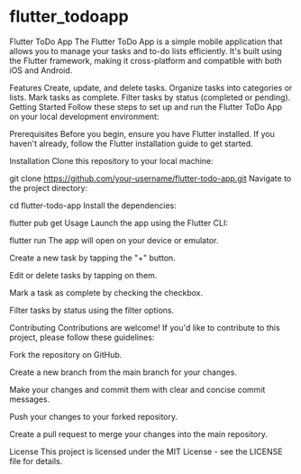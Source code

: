 # flutter_todoapp

Flutter ToDo App
The Flutter ToDo App is a simple mobile application that allows you to manage your tasks and to-do lists efficiently. It's built using the Flutter framework, making it cross-platform and compatible with both iOS and Android.

Features
Create, update, and delete tasks.
Organize tasks into categories or lists.
Mark tasks as complete.
Filter tasks by status (completed or pending).
Getting Started
Follow these steps to set up and run the Flutter ToDo App on your local development environment:

Prerequisites
Before you begin, ensure you have Flutter installed. If you haven't already, follow the Flutter installation guide to get started.

Installation
Clone this repository to your local machine:


git clone https://github.com/your-username/flutter-todo-app.git
Navigate to the project directory:

cd flutter-todo-app
Install the dependencies:

flutter pub get
Usage
Launch the app using the Flutter CLI:

flutter run
The app will open on your device or emulator.

Create a new task by tapping the "+" button.

Edit or delete tasks by tapping on them.

Mark a task as complete by checking the checkbox.

Filter tasks by status using the filter options.

Contributing
Contributions are welcome! If you'd like to contribute to this project, please follow these guidelines:

Fork the repository on GitHub.

Create a new branch from the main branch for your changes.

Make your changes and commit them with clear and concise commit messages.

Push your changes to your forked repository.

Create a pull request to merge your changes into the main repository.

License
This project is licensed under the MIT License - see the LICENSE file for details.


